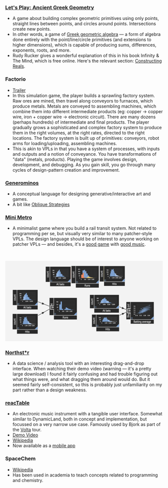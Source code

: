 ### [Let's Play: Ancient Greek Geometry](https://sciencevsmagic.net/geo/)
* A game about building complex geometric primitives using only points, straight lines between points, and circles around points. Intersections create new points.
* In other words, a game of [Greek geometric algebra](https://en.wikipedia.org/wiki/History_of_algebra#Greek_geometric_algebra) — a form of algebra done entirely with the point/line/circle primitives (and extensions to higher dimensions), which is capable of producing sums, differences, exponents, roots, and more.
* Rudy Rucker gives a wonderful explanation of this in his book Infinity & The Mind, which is free online. Here's the relevant section: [Constructing Reals](http://www.rudyrucker.com/infinityandthemind/#calibre_link-318).



### Factorio
* [Trailer](https://www.youtube.com/watch?v=DR01YdFtWFI)
* In this simulation game, the player builds a sprawling factory system. Raw ores are mined, then travel along conveyors to furnaces, which produce metals. Metals are conveyed to assembling machines, which combine them into different intermediate products (eg: copper -> copper wire, iron + copper wire -> electronic circuit). There are many dozens (perhaps hundreds) of intermediate and final products. The player gradually grows a sophisticated and complex factory system to produce them in the right volumes, at the right rates, directed to the right locations. The factory system is built up of primitives: conveyors, robot arms for loading/uploading, assembling machines.
* This is akin to VPLs in that you have a system of processes, with inputs and outputs and a notion of conveyance. You have transformations of "data" (metals, products). Playing the game involves design, development, and debugging. As you gain skill, you go through many cycles of design-pattern creation and improvement.


### [Generominos](http://www.galaxykate.com/generominos/)
* A conceptual language for designing generative/interactive art and games.
* A bit like [Oblique Strategies](https://en.wikipedia.org/wiki/Oblique_Strategies)


### [Mini Metro](http://dinopoloclub.com/minimetro/)
* A minimalist game where you build a rail transit system. Not related to programming per se, but visually very similar to many patcher-style VPLs. The design language should be of interest to anyone working on patcher VPLs — and besides, it's a [good game](http://www.metacritic.com/game/ios/mini-metro) with [good music](http://designingsound.org/2016/02/18/the-programmed-music-of-mini-metro-interview-with-rich-vreeland-disasterpeace/).

<br>

![](assets/northstar.png)

### [Northst*r](http://einblick.ai)
* A data science / analysis tool with an interesting drag-and-drop interface. When watching their demo video (warning — it's a pretty large download) I found it fairly confusing and had trouble figuring out what things were, and what dragging them around would do. But it seemed fairly self-consistent, so this is probably just unfamiliarity on my part rather than a design weakness.


### [reacTable](http://reactable.com)
* An electronic music instrument with a tangible user interface. Somewhat similar to DynamicLand, both in concept and implementation, but focussed on a very narrow use case. Famously used by Bjork as part of the [Volta](https://en.wikipedia.org/wiki/Volta_(album)) tour.
* [Demo Video](https://www.youtube.com/watch?v=0h-RhyopUmc)
* [Wikipedia](https://en.wikipedia.org/wiki/Reactable)
* Now available as a [mobile app](http://reactable.com/mobile/)


### SpaceChem
* [Wikipedia](https://en.wikipedia.org/wiki/SpaceChem)
* Has been used in academia to teach concepts related to programming and chemistry.
